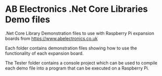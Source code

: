 AB Electronics .Net Core Libraries Demo files
=====

.Net Core Library Demonstration files to use with Raspberry Pi expansion boards from https://www.abelectronics.co.uk

Each folder contains demonstration files showing how to use the functionality of each expansion board.

The Tester folder contains a console project which can be used to compile each demo file into a program that can be executed on a Raspberry Pi.